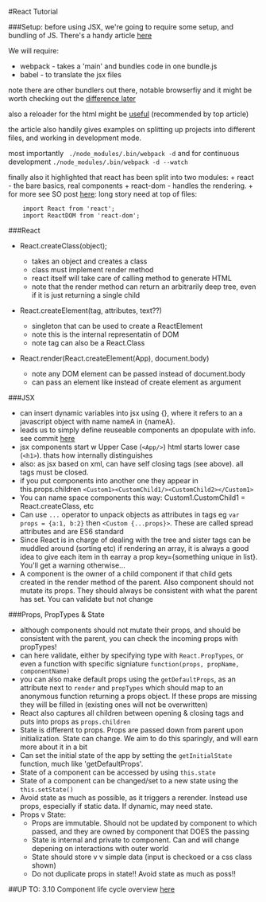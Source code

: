 #React Tutorial 


###Setup:
before using JSX, we're going to require some setup, and bundling of 
JS. There's a handy article [
here](https://www.codementor.io/reactjs/tutorial/beginner-guide-setup-reactjs-environment-npm-babel-6-webpack)

We will require:
   + webpack - takes a 'main' and bundles code in one bundle.js
   + babel - to translate the jsx files

note there are other bundlers out there, notable browserfiy and it might 
be worth checking out the [difference later](https://gist.github.com/substack/68f8d502be42d5cd4942)

also a reloader for the html might be [useful](http://gaearon.github.io/react-hot-loader/getstarted/) (recommended by top article)

the article also handily gives examples on splitting up projects into
different files, and working in development mode.

most importantly ` ./node_modules/.bin/webpack -d` and 
for continuous development `./node_modules/.bin/webpack -d --watch`

finally also it highlighted that react has been split into two modules:
    + react - the bare basics, real components
    + react-dom - handles the rendering. 
    + for more see SO post [here](http://stackoverflow.com/questions/34114350/react-vs-reactdom): long story need at top of files:
        
        import React from 'react';
        import ReactDOM from 'react-dom';

###React
- React.createClass(object);
    + takes an object and creates a class
    + class must implement render method
    + react itself will take care of calling method to generate HTML
    + note that the render method can return an arbitrarily deep tree, even if it is just returning a single child
    
- React.createElement(tag, attributes, text??)
    + singleton that can be used to create a ReactElement 
    + note this is the internal representatin of DOM  
    + note tag can also be a React.Class

- React.render(React.createElement(App), document.body)
    + note any DOM element can be passed instead of document.body
    + can pass an element like <App/> instead of create element as argument

###JSX
- can insert dynamic variables into jsx using {}, where it refers to an a javascript object with name nameA in {nameA}.
- leads us to simply define reuseable components an dpopulate with info. see commit [here](https://github.com/condnsdmatters/react-tutorial-playground/commit/785ca877d88055b628cc0ef1c61d2068df3bf4b5)
- jsx components start w Upper Case (`<App/>`) html starts lower case (`<h1>`). thats how internally distinguishes
- also: as jsx based on xml, can have self closing tags (see above). all tags must be closed.
- if you put components into another one they appear in this.props.children `<Custom1><CustomChild1/><CustomChild2></Custom1>` 
- You can name space components this way: Custom1.CustomChild1 = React.createClass, etc
- Can use `...` operator to unpack objects as attributes in tags eg `var props = {a:1, b:2}` then `<Custom {...props}>`. These are called spread attributes and are ES6 standard
- Since React is in charge of dealing with the tree and sister tags can be muddled around (sorting etc) if rendering an array, it is always a good idea to give each item in th earray a prop key={something unique in list}. You'll get a warning otherwise...
- A component is the owner of a child component if that child gets created in the render method of the parent. Also component should not mutate its props. They should always be consistent with what the parent has set. You can validate but not change

###Props, PropTypes & State
- although components should not mutate their props, and should be consistent with the parent, you can check the incoming props with propTypes!
- can here validate, either by specifying type with `React.PropTypes`, or even a function with specific signiature `function(props, propName, componentName)`
- you can also make default props using the `getDefaultProps`, as an attribute next to `render` and `propTypes` which should map to an anonymous function returning a props object. If these props are missing they will be filled in (existing ones will not be overwritten)
- React also captures all children between opening & closing tags and puts into props as `props.children`
- State is different to props. Props are passed down from parent upon initialization. State can change. We aim to do this sparingly, and will earn more about it in a bit
- Can set the initial state of the app by setting the `getInitialState` function, much like 'getDefaultProps'. 
- State of a component can be accessed by using `this.state`
- State of a component can be changed/set to a new state using the `this.setState()`
- Avoid state as much as possible, as it triggers a rerender. Instead use props, especially if static data. If dynamic, may need state.
- Props v State:
    + Props are immutable. Should not be updated by component to which passed, and they are owned by component that DOES the passing
    + State is internal and private to component. Can and will change depening on interactions with outer world
    + State should store v v simple data (input is checkoed or a css class shown)
    + Do not duplicate props in state!! Avoid state as much as poss!!
 
##UP TO: 3.10 Component life cycle overview [here](https://www.safaribooksonline.com/library/view/reactjs-by-example/9781785289644/ch03s10.html)



